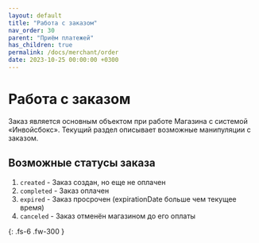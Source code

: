 ```yaml
---
layout: default
title: "Работа с заказом"
nav_order: 30
parent: "Приём платежей"
has_children: true
permalink: /docs/merchant/order
date: 2023-10-25 00:00:00 +0300
---
```


# Работа с заказом

Заказ является основным объектом при работе Магазина с системой &laquo;Инвойсбокс&raquo;.
Текущий раздел описывает возможные манипуляции с заказом.

## Возможные статусы заказа

1. `created` - Заказ создан, но еще не оплачен
2. `completed` - Заказ оплачен
3. `expired` - Заказ просрочен (expirationDate больше чем текущее время)
4. `canceled` - Заказ отменён магазином до его оплаты


{: .fs-6 .fw-300 }
